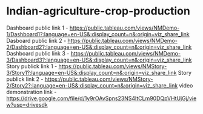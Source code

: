 # Indian-agriculture-crop-production
Dashboard public link 1 - https://public.tableau.com/views/NMDemo-1/Dashboard1?:language=en-US&:display_count=n&:origin=viz_share_link
Dasboard public link 2 - https://public.tableau.com/views/NMDemo-2/Dashboard2?:language=en-US&:display_count=n&:origin=viz_share_link
Dashboard public link 3 - https://public.tableau.com/views/NMDemo-3/Dashboard3?:language=en-US&:display_count=n&:origin=viz_share_link
Story publick link 1 - https://public.tableau.com/views/NMStory-3/Story1?:language=en-US&:display_count=n&:origin=viz_share_link
Story publick link 2 - https://public.tableau.com/views/NMStory-2/Story2?:language=en-US&:display_count=n&:origin=viz_share_link
video demonstration link - https://drive.google.com/file/d/1y9rOAvSpns23NS4ltCLm90DQpVHtUjGj/view?usp=drivesdk
